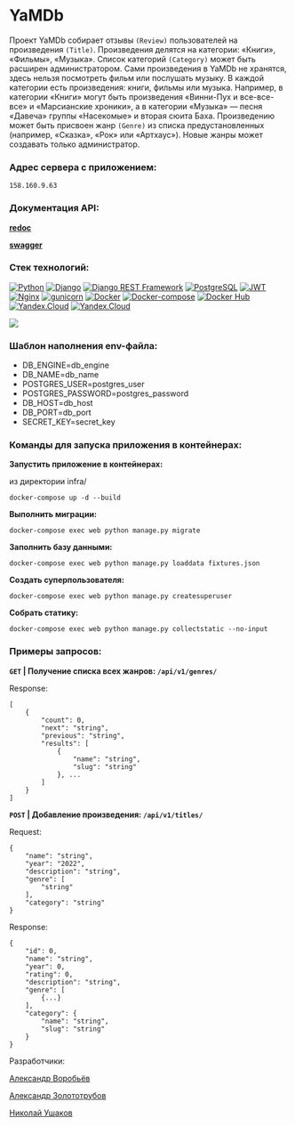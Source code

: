 # YaMDb

Проект YaMDb собирает отзывы `(Review)` пользователей на произведения `(Title)`. Произведения делятся на категории: «Книги», «Фильмы», «Музыка». Список категорий `(Category)` может быть расширен администратором. Сами произведения в YaMDb не хранятся, здесь нельзя посмотреть фильм или послушать музыку. В каждой категории есть произведения: книги, фильмы или музыка. Например, в категории «Книги» могут быть произведения «Винни-Пух и все-все-все» и «Марсианские хроники», а в категории «Музыка» — песня «Давеча» группы «Насекомые» и вторая сюита Баха. Произведению может быть присвоен жанр `(Genre)` из списка предустановленных (например, «Сказка», «Рок» или «Артхаус»). Новые жанры может создавать только администратор.

### Адрес сервера с приложением:

`158.160.9.63`

### Документация API:
[**redoc**](http://158.160.9.63/redoc/)

[**swagger**](http://158.160.9.63/swagger/)

### Cтек технологий:
[![Python](https://img.shields.io/badge/-Python-464646?style=flat&logo=Python&logoColor=56C0C0&color=008080)](https://www.python.org/)
[![Django](https://img.shields.io/badge/-Django-464646?style=flat&logo=Django&logoColor=56C0C0&color=008080)](https://www.djangoproject.com/)
[![Django REST Framework](https://img.shields.io/badge/-Django%20REST%20Framework-464646?style=flat&logo=Django%20REST%20Framework&logoColor=56C0C0&color=008080)](https://www.django-rest-framework.org/)
[![PostgreSQL](https://img.shields.io/badge/-PostgreSQL-464646?style=flat&logo=PostgreSQL&logoColor=56C0C0&color=008080)](https://www.postgresql.org/)
[![JWT](https://img.shields.io/badge/-JWT-464646?style=flat&color=008080)](https://jwt.io/)
[![Nginx](https://img.shields.io/badge/-NGINX-464646?style=flat&logo=NGINX&logoColor=56C0C0&color=008080)](https://nginx.org/ru/)
[![gunicorn](https://img.shields.io/badge/-gunicorn-464646?style=flat&logo=gunicorn&logoColor=56C0C0&color=008080)](https://gunicorn.org/)
[![Docker](https://img.shields.io/badge/-Docker-464646?style=flat&logo=Docker&logoColor=56C0C0&color=008080)](https://www.docker.com/)
[![Docker-compose](https://img.shields.io/badge/-Docker%20compose-464646?style=flat&logo=Docker&logoColor=56C0C0&color=008080)](https://www.docker.com/)
[![Docker Hub](https://img.shields.io/badge/-Docker%20Hub-464646?style=flat&logo=Docker&logoColor=56C0C0&color=008080)](https://www.docker.com/products/docker-hub)
[![Yandex.Cloud](https://img.shields.io/badge/-Yandex.Cloud-464646?style=flat&logo=Yandex.Cloud&logoColor=56C0C0&color=008080)](https://cloud.yandex.ru/)
[![Yandex.Cloud](https://img.shields.io/badge/GitHub%20Actions-%20-008080)](https://github.com/features/actions)

![](https://github.com/Alweee/yamdb_final/actions/workflows/yamdb_workflow.yml/badge.svg)

### Шаблон наполнения env-файла:
- DB_ENGINE=db_engine
- DB_NAME=db_name
- POSTGRES_USER=postgres_user
- POSTGRES_PASSWORD=postgres_password
- DB_HOST=db_host
- DB_PORT=db_port
- SECRET_KEY=secret_key

### Команды для запуска приложения в контейнерах:

**Запустить приложение в контейнерах:**

из директории infra/

`docker-compose up -d --build`

**Выполнить миграции:**

`docker-compose exec web python manage.py migrate`

**Заполнить базу данными:**

`docker-compose exec web python manage.py loaddata fixtures.json`

**Создать суперпользователя:**

`docker-compose exec web python manage.py createsuperuser`

**Собрать статику:**

`docker-compose exec web python manage.py collectstatic --no-input`

### Примеры запросов:

**`GET` | Получение списка всех жанров: `/api/v1/genres/`**

Response:
```
[
    {
        "count": 0,
        "next": "string",
        "previous": "string",
        "results": [
            {
                "name": "string",
                "slug": "string"
            }, ...
        ]
    }
]
```

**`POST` | Добавление произведения: `/api/v1/titles/`**

Request:
```
{
    "name": "string",
    "year": "2022",
    "description": "string",
    "genre": [
        "string"
    ],
    "category": "string"
}
```
Response:
```
{
    "id": 0,
    "name": "string",
    "year": 0,
    "rating": 0,
    "description": "string",
    "genre": [
        {...}
    ],
    "category": {
        "name": "string",
        "slug": "string"
    }
}
```
Разработчики:

[Александр Воробьёв](https://github.com/Alweee/)

[Александр Золототрубов](https://github.com/zolototrubov/)

[Николай Ушаков](https://github.com/northishere78/)
